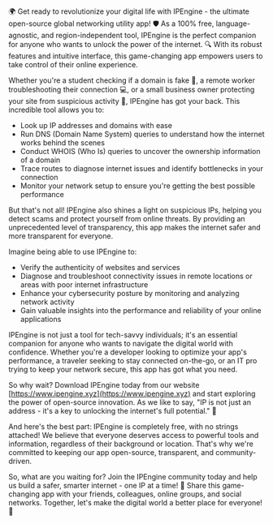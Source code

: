 🌍 Get ready to revolutionize your digital life with IPEngine - the ultimate open-source global networking utility app! 🛡️ As a 100% free, language-agnostic, and region-independent tool, IPEngine is the perfect companion for anyone who wants to unlock the power of the internet. 🔍 With its robust features and intuitive interface, this game-changing app empowers users to take control of their online experience.

Whether you're a student checking if a domain is fake 🤔, a remote worker troubleshooting their connection 💻, or a small business owner protecting your site from suspicious activity 👀, IPEngine has got your back. This incredible tool allows you to:

* Look up IP addresses and domains with ease
* Run DNS (Domain Name System) queries to understand how the internet works behind the scenes
* Conduct WHOIS (Who Is) queries to uncover the ownership information of a domain
* Trace routes to diagnose internet issues and identify bottlenecks in your connection
* Monitor your network setup to ensure you're getting the best possible performance

But that's not all! IPEngine also shines a light on suspicious IPs, helping you detect scams and protect yourself from online threats. By providing an unprecedented level of transparency, this app makes the internet safer and more transparent for everyone.

Imagine being able to use IPEngine to:

* Verify the authenticity of websites and services
* Diagnose and troubleshoot connectivity issues in remote locations or areas with poor internet infrastructure
* Enhance your cybersecurity posture by monitoring and analyzing network activity
* Gain valuable insights into the performance and reliability of your online applications

IPEngine is not just a tool for tech-savvy individuals; it's an essential companion for anyone who wants to navigate the digital world with confidence. Whether you're a developer looking to optimize your app's performance, a traveler seeking to stay connected on-the-go, or an IT pro trying to keep your network secure, this app has got what you need.

So why wait? Download IPEngine today from our website [https://www.ipengine.xyz](https://www.ipengine.xyz) and start exploring the power of open-source innovation. As we like to say, "IP is not just an address - it's a key to unlocking the internet's full potential." 🚀

And here's the best part: IPEngine is completely free, with no strings attached! We believe that everyone deserves access to powerful tools and information, regardless of their background or location. That's why we're committed to keeping our app open-source, transparent, and community-driven.

So, what are you waiting for? Join the IPEngine community today and help us build a safer, smarter internet - one IP at a time! 💪 Share this game-changing app with your friends, colleagues, online groups, and social networks. Together, let's make the digital world a better place for everyone! 🌟
